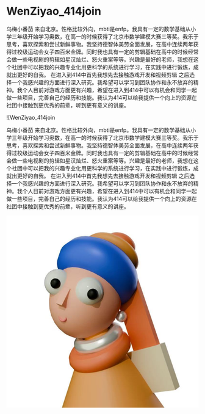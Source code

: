 # WenZiyao_414join

乌梅小番茄
来自北京。性格比较外向，mbti是enfp。我具有一定的数学基础从小学三年级开始学习奥数，在高一的时候获得了北京市数学建模大赛三等奖。我乐于思考，喜欢探索和尝试新鲜事物。我坚持德智体美劳全面发展，在高中连续两年获得过校级运动会女子四百米金牌。同时我也具有一定的剪辑基础在高中的时候经常会做一些电视剧的剪辑如星汉灿烂、怒火重案等等。兴趣是最好的老师，我想在这个社团中可以把我的兴趣专业化用更科学的系统进行学习，在实践中进行锻炼，成就出更好的自我。
在进入到414中首先我想先去接触游戏开发和视频剪辑 之后选择一个我感兴趣的方面进行深入研究。我希望可以学习到团队协作和永不放弃的精神。我个人目前对游戏方面更有兴趣，希望在进入到414中可以有机会和同学一起做一些项目，完善自己的经历和技能。我认为414可以给我提供一个向上的资源在社团中接触到更优秀的前辈，听到更有意义的讲座。

![WenZiyao_414join

乌梅小番茄
来自北京。性格比较外向，mbti是enfp。我具有一定的数学基础从小学三年级开始学习奥数，在高一的时候获得了北京市数学建模大赛三等奖。我乐于思考，喜欢探索和尝试新鲜事物。我坚持德智体美劳全面发展，在高中连续两年获得过校级运动会女子四百米金牌。同时我也具有一定的剪辑基础在高中的时候经常会做一些电视剧的剪辑如星汉灿烂、怒火重案等等。兴趣是最好的老师，我想在这个社团中可以把我的兴趣专业化用更科学的系统进行学习，在实践中进行锻炼，成就出更好的自我。
在进入到414中首先我想先去接触游戏开发和视频剪辑 之后选择一个我感兴趣的方面进行深入研究。我希望可以学习到团队协作和永不放弃的精神。我个人目前对游戏方面更有兴趣，希望在进入到414中可以有机会和同学一起做一些项目，完善自己的经历和技能。我认为414可以给我提供一个向上的资源在社团中接触到更优秀的前辈，听到更有意义的讲座。



![图片描述](https://github.com/Cindyhah/WenZiyao_414join/blob/main/images/3c97cdf1e8e25f5a0d2a8d2a06c63d0.jpg?raw=true)

